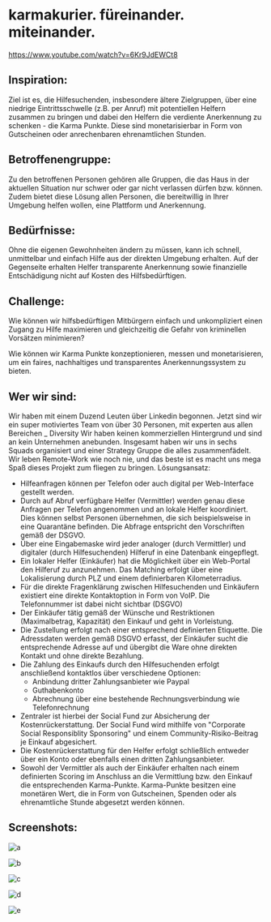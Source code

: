 # karmakurier. füreinander. miteinander.

https://www.youtube.com/watch?v=6Kr9JdEWCt8

## Inspiration:

Ziel ist es, die Hilfesuchenden, insbesondere ältere Zielgruppen, über eine niedrige Eintrittsschwelle (z.B. per Anruf) mit potentiellen Helfern zusammen zu bringen und dabei den Helfern die verdiente Anerkennung zu schenken - die Karma Punkte. Diese sind monetarisierbar in Form von Gutscheinen oder anrechenbaren ehrenamtlichen Stunden.

## Betroffenengruppe:

Zu den betroffenen Personen gehören alle Gruppen, die das Haus in der aktuellen Situation nur schwer oder gar nicht verlassen dürfen bzw. können. Zudem bietet diese Lösung allen Personen, die bereitwillig in Ihrer Umgebung helfen wollen, eine Plattform und Anerkennung.

## Bedürfnisse:

Ohne die eigenen Gewohnheiten ändern zu müssen, kann ich schnell, unmittelbar und einfach Hilfe aus der direkten Umgebung erhalten. Auf der Gegenseite erhalten Helfer transparente Anerkennung sowie finanzielle Entschädigung nicht auf Kosten des Hilfsbedürftigen.

## Challenge:

Wie können wir hilfsbedürftigen Mitbürgern einfach und unkompliziert einen Zugang zu Hilfe maximieren und gleichzeitig die Gefahr von kriminellen Vorsätzen minimieren?

Wie können wir Karma Punkte konzeptionieren, messen und monetarisieren, um ein faires, nachhaltiges und transparentes Anerkennungssystem zu bieten.

## Wer wir sind:

Wir haben mit einem Duzend Leuten über Linkedin begonnen. Jetzt sind wir ein super motiviertes Team von über 30 Personen, mit experten aus allen Bereichen \_ Diversity Wir haben keinen kommerziellen Hintergrund und sind an kein Unternehmen anebunden. Insgesamt haben wir uns in sechs Squads organisiert und einer Strategy Gruppe die alles zusammenfädelt. Wir leben Remote-Work wie noch nie, und das beste ist es macht uns mega Spaß dieses Projekt zum fliegen zu bringen.
Lösungsansatz:

-   Hilfeanfragen können per Telefon oder auch digital per Web-Interface gestellt werden.
-   Durch auf Abruf verfügbare Helfer (Vermittler) werden genau diese Anfragen per Telefon angenommen und an lokale Helfer koordiniert. Dies können selbst Personen übernehmen, die sich beispielsweise in eine Quarantäne befinden. Die Abfrage entspricht den Vorschriften gemäß der DSGVO.
-   Über eine Eingabemaske wird jeder analoger (durch Vermittler) und digitaler (durch Hilfesuchenden) Hilferuf in eine Datenbank eingepflegt.
-   Ein lokaler Helfer (Einkäufer) hat die Möglichkeit über ein Web-Portal den Hilferuf zu anzunehmen. Das Matching erfolgt über eine Lokalisierung durch PLZ und einem definierbaren Kilometerradius.
-   Für die direkte Fragenklärung zwischen Hilfesuchenden und Einkäufern existiert eine direkte Kontaktoption in Form von VoIP. Die Telefonnummer ist dabei nicht sichtbar (DSGVO)
-   Der Einkäufer tätig gemäß der Wünsche und Restriktionen (Maximalbetrag, Kapazität) den Einkauf und geht in Vorleistung.
-   Die Zustellung erfolgt nach einer entsprechend definierten Etiquette. Die Adressdaten werden gemäß DSGVO erfasst, der Einkäufer sucht die entsprechende Adresse auf und übergibt die Ware ohne direkten Kontakt und ohne direkte Bezahlung.
-   Die Zahlung des Einkaufs durch den Hilfesuchenden erfolgt anschließend kontaktlos über verschiedene Optionen:
    -   Anbindung dritter Zahlungsanbieter wie Paypal
    -   Guthabenkonto
    -   Abrechnung über eine bestehende Rechnungsverbindung wie Telefonrechnung
-   Zentraler ist hierbei der Social Fund zur Absicherung der Kostenrückerstattung. Der Social Fund wird mithilfe von "Corporate Social Responsiblity Sponsoring" und einem Community-Risiko-Beitrag je Einkauf abgesichert.
-   Die Kostenrückerstattung für den Helfer erfolgt schließlich entweder über ein Konto oder ebenfalls einen dritten Zahlungsanbieter.
-   Sowohl der Vermittler als auch der Einkäufer erhalten nach einem definierten Scoring im Anschluss an die Vermittlung bzw. den Einkauf die entsprechenden Karma-Punkte. Karma-Punkte besitzen eine monetären Wert, die in Form von Gutscheinen, Spenden oder als ehrenamtliche Stunde abgesetzt werden können.

## Screenshots:

![a](screens/a.png)

![b](screens/b.png)

![c](screens/c.png)

![d](screens/d.png)

![e](screens/e.png)

